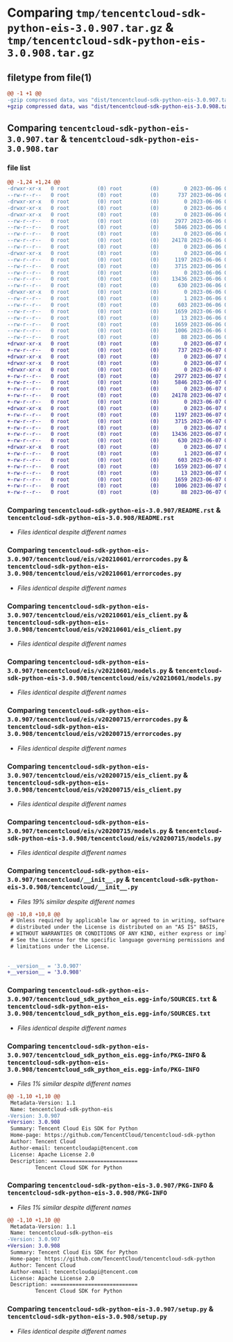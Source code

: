 # Comparing `tmp/tencentcloud-sdk-python-eis-3.0.907.tar.gz` & `tmp/tencentcloud-sdk-python-eis-3.0.908.tar.gz`

## filetype from file(1)

```diff
@@ -1 +1 @@
-gzip compressed data, was "dist/tencentcloud-sdk-python-eis-3.0.907.tar", last modified: Tue Jun  6 02:26:30 2023, max compression
+gzip compressed data, was "dist/tencentcloud-sdk-python-eis-3.0.908.tar", last modified: Wed Jun  7 00:23:55 2023, max compression
```

## Comparing `tencentcloud-sdk-python-eis-3.0.907.tar` & `tencentcloud-sdk-python-eis-3.0.908.tar`

### file list

```diff
@@ -1,24 +1,24 @@
-drwxr-xr-x   0 root         (0) root         (0)        0 2023-06-06 02:26:30.000000 tencentcloud-sdk-python-eis-3.0.907/
--rw-r--r--   0 root         (0) root         (0)      737 2023-06-06 02:26:29.000000 tencentcloud-sdk-python-eis-3.0.907/README.rst
-drwxr-xr-x   0 root         (0) root         (0)        0 2023-06-06 02:26:30.000000 tencentcloud-sdk-python-eis-3.0.907/tencentcloud/
-drwxr-xr-x   0 root         (0) root         (0)        0 2023-06-06 02:26:30.000000 tencentcloud-sdk-python-eis-3.0.907/tencentcloud/eis/
-drwxr-xr-x   0 root         (0) root         (0)        0 2023-06-06 02:26:30.000000 tencentcloud-sdk-python-eis-3.0.907/tencentcloud/eis/v20210601/
--rw-r--r--   0 root         (0) root         (0)     2977 2023-06-06 02:26:29.000000 tencentcloud-sdk-python-eis-3.0.907/tencentcloud/eis/v20210601/errorcodes.py
--rw-r--r--   0 root         (0) root         (0)     5846 2023-06-06 02:26:29.000000 tencentcloud-sdk-python-eis-3.0.907/tencentcloud/eis/v20210601/eis_client.py
--rw-r--r--   0 root         (0) root         (0)        0 2023-06-06 02:26:29.000000 tencentcloud-sdk-python-eis-3.0.907/tencentcloud/eis/v20210601/__init__.py
--rw-r--r--   0 root         (0) root         (0)    24178 2023-06-06 02:26:29.000000 tencentcloud-sdk-python-eis-3.0.907/tencentcloud/eis/v20210601/models.py
--rw-r--r--   0 root         (0) root         (0)        0 2023-06-06 02:26:29.000000 tencentcloud-sdk-python-eis-3.0.907/tencentcloud/eis/__init__.py
-drwxr-xr-x   0 root         (0) root         (0)        0 2023-06-06 02:26:30.000000 tencentcloud-sdk-python-eis-3.0.907/tencentcloud/eis/v20200715/
--rw-r--r--   0 root         (0) root         (0)     1197 2023-06-06 02:26:29.000000 tencentcloud-sdk-python-eis-3.0.907/tencentcloud/eis/v20200715/errorcodes.py
--rw-r--r--   0 root         (0) root         (0)     3715 2023-06-06 02:26:29.000000 tencentcloud-sdk-python-eis-3.0.907/tencentcloud/eis/v20200715/eis_client.py
--rw-r--r--   0 root         (0) root         (0)        0 2023-06-06 02:26:29.000000 tencentcloud-sdk-python-eis-3.0.907/tencentcloud/eis/v20200715/__init__.py
--rw-r--r--   0 root         (0) root         (0)    13436 2023-06-06 02:26:29.000000 tencentcloud-sdk-python-eis-3.0.907/tencentcloud/eis/v20200715/models.py
--rw-r--r--   0 root         (0) root         (0)      630 2023-06-06 02:26:29.000000 tencentcloud-sdk-python-eis-3.0.907/tencentcloud/__init__.py
-drwxr-xr-x   0 root         (0) root         (0)        0 2023-06-06 02:26:30.000000 tencentcloud-sdk-python-eis-3.0.907/tencentcloud_sdk_python_eis.egg-info/
--rw-r--r--   0 root         (0) root         (0)        1 2023-06-06 02:26:29.000000 tencentcloud-sdk-python-eis-3.0.907/tencentcloud_sdk_python_eis.egg-info/dependency_links.txt
--rw-r--r--   0 root         (0) root         (0)      603 2023-06-06 02:26:30.000000 tencentcloud-sdk-python-eis-3.0.907/tencentcloud_sdk_python_eis.egg-info/SOURCES.txt
--rw-r--r--   0 root         (0) root         (0)     1659 2023-06-06 02:26:29.000000 tencentcloud-sdk-python-eis-3.0.907/tencentcloud_sdk_python_eis.egg-info/PKG-INFO
--rw-r--r--   0 root         (0) root         (0)       13 2023-06-06 02:26:29.000000 tencentcloud-sdk-python-eis-3.0.907/tencentcloud_sdk_python_eis.egg-info/top_level.txt
--rw-r--r--   0 root         (0) root         (0)     1659 2023-06-06 02:26:30.000000 tencentcloud-sdk-python-eis-3.0.907/PKG-INFO
--rw-r--r--   0 root         (0) root         (0)     1006 2023-06-06 02:26:29.000000 tencentcloud-sdk-python-eis-3.0.907/setup.py
--rw-r--r--   0 root         (0) root         (0)       88 2023-06-06 02:26:30.000000 tencentcloud-sdk-python-eis-3.0.907/setup.cfg
+drwxr-xr-x   0 root         (0) root         (0)        0 2023-06-07 00:23:55.000000 tencentcloud-sdk-python-eis-3.0.908/
+-rw-r--r--   0 root         (0) root         (0)      737 2023-06-07 00:23:55.000000 tencentcloud-sdk-python-eis-3.0.908/README.rst
+drwxr-xr-x   0 root         (0) root         (0)        0 2023-06-07 00:23:55.000000 tencentcloud-sdk-python-eis-3.0.908/tencentcloud/
+drwxr-xr-x   0 root         (0) root         (0)        0 2023-06-07 00:23:55.000000 tencentcloud-sdk-python-eis-3.0.908/tencentcloud/eis/
+drwxr-xr-x   0 root         (0) root         (0)        0 2023-06-07 00:23:55.000000 tencentcloud-sdk-python-eis-3.0.908/tencentcloud/eis/v20210601/
+-rw-r--r--   0 root         (0) root         (0)     2977 2023-06-07 00:23:55.000000 tencentcloud-sdk-python-eis-3.0.908/tencentcloud/eis/v20210601/errorcodes.py
+-rw-r--r--   0 root         (0) root         (0)     5846 2023-06-07 00:23:55.000000 tencentcloud-sdk-python-eis-3.0.908/tencentcloud/eis/v20210601/eis_client.py
+-rw-r--r--   0 root         (0) root         (0)        0 2023-06-07 00:23:55.000000 tencentcloud-sdk-python-eis-3.0.908/tencentcloud/eis/v20210601/__init__.py
+-rw-r--r--   0 root         (0) root         (0)    24178 2023-06-07 00:23:55.000000 tencentcloud-sdk-python-eis-3.0.908/tencentcloud/eis/v20210601/models.py
+-rw-r--r--   0 root         (0) root         (0)        0 2023-06-07 00:23:55.000000 tencentcloud-sdk-python-eis-3.0.908/tencentcloud/eis/__init__.py
+drwxr-xr-x   0 root         (0) root         (0)        0 2023-06-07 00:23:55.000000 tencentcloud-sdk-python-eis-3.0.908/tencentcloud/eis/v20200715/
+-rw-r--r--   0 root         (0) root         (0)     1197 2023-06-07 00:23:55.000000 tencentcloud-sdk-python-eis-3.0.908/tencentcloud/eis/v20200715/errorcodes.py
+-rw-r--r--   0 root         (0) root         (0)     3715 2023-06-07 00:23:55.000000 tencentcloud-sdk-python-eis-3.0.908/tencentcloud/eis/v20200715/eis_client.py
+-rw-r--r--   0 root         (0) root         (0)        0 2023-06-07 00:23:55.000000 tencentcloud-sdk-python-eis-3.0.908/tencentcloud/eis/v20200715/__init__.py
+-rw-r--r--   0 root         (0) root         (0)    13436 2023-06-07 00:23:55.000000 tencentcloud-sdk-python-eis-3.0.908/tencentcloud/eis/v20200715/models.py
+-rw-r--r--   0 root         (0) root         (0)      630 2023-06-07 00:23:55.000000 tencentcloud-sdk-python-eis-3.0.908/tencentcloud/__init__.py
+drwxr-xr-x   0 root         (0) root         (0)        0 2023-06-07 00:23:55.000000 tencentcloud-sdk-python-eis-3.0.908/tencentcloud_sdk_python_eis.egg-info/
+-rw-r--r--   0 root         (0) root         (0)        1 2023-06-07 00:23:55.000000 tencentcloud-sdk-python-eis-3.0.908/tencentcloud_sdk_python_eis.egg-info/dependency_links.txt
+-rw-r--r--   0 root         (0) root         (0)      603 2023-06-07 00:23:55.000000 tencentcloud-sdk-python-eis-3.0.908/tencentcloud_sdk_python_eis.egg-info/SOURCES.txt
+-rw-r--r--   0 root         (0) root         (0)     1659 2023-06-07 00:23:55.000000 tencentcloud-sdk-python-eis-3.0.908/tencentcloud_sdk_python_eis.egg-info/PKG-INFO
+-rw-r--r--   0 root         (0) root         (0)       13 2023-06-07 00:23:55.000000 tencentcloud-sdk-python-eis-3.0.908/tencentcloud_sdk_python_eis.egg-info/top_level.txt
+-rw-r--r--   0 root         (0) root         (0)     1659 2023-06-07 00:23:55.000000 tencentcloud-sdk-python-eis-3.0.908/PKG-INFO
+-rw-r--r--   0 root         (0) root         (0)     1006 2023-06-07 00:23:55.000000 tencentcloud-sdk-python-eis-3.0.908/setup.py
+-rw-r--r--   0 root         (0) root         (0)       88 2023-06-07 00:23:55.000000 tencentcloud-sdk-python-eis-3.0.908/setup.cfg
```

### Comparing `tencentcloud-sdk-python-eis-3.0.907/README.rst` & `tencentcloud-sdk-python-eis-3.0.908/README.rst`

 * *Files identical despite different names*

### Comparing `tencentcloud-sdk-python-eis-3.0.907/tencentcloud/eis/v20210601/errorcodes.py` & `tencentcloud-sdk-python-eis-3.0.908/tencentcloud/eis/v20210601/errorcodes.py`

 * *Files identical despite different names*

### Comparing `tencentcloud-sdk-python-eis-3.0.907/tencentcloud/eis/v20210601/eis_client.py` & `tencentcloud-sdk-python-eis-3.0.908/tencentcloud/eis/v20210601/eis_client.py`

 * *Files identical despite different names*

### Comparing `tencentcloud-sdk-python-eis-3.0.907/tencentcloud/eis/v20210601/models.py` & `tencentcloud-sdk-python-eis-3.0.908/tencentcloud/eis/v20210601/models.py`

 * *Files identical despite different names*

### Comparing `tencentcloud-sdk-python-eis-3.0.907/tencentcloud/eis/v20200715/errorcodes.py` & `tencentcloud-sdk-python-eis-3.0.908/tencentcloud/eis/v20200715/errorcodes.py`

 * *Files identical despite different names*

### Comparing `tencentcloud-sdk-python-eis-3.0.907/tencentcloud/eis/v20200715/eis_client.py` & `tencentcloud-sdk-python-eis-3.0.908/tencentcloud/eis/v20200715/eis_client.py`

 * *Files identical despite different names*

### Comparing `tencentcloud-sdk-python-eis-3.0.907/tencentcloud/eis/v20200715/models.py` & `tencentcloud-sdk-python-eis-3.0.908/tencentcloud/eis/v20200715/models.py`

 * *Files identical despite different names*

### Comparing `tencentcloud-sdk-python-eis-3.0.907/tencentcloud/__init__.py` & `tencentcloud-sdk-python-eis-3.0.908/tencentcloud/__init__.py`

 * *Files 19% similar despite different names*

```diff
@@ -10,8 +10,8 @@
 # Unless required by applicable law or agreed to in writing, software
 # distributed under the License is distributed on an "AS IS" BASIS,
 # WITHOUT WARRANTIES OR CONDITIONS OF ANY KIND, either express or implied.
 # See the License for the specific language governing permissions and
 # limitations under the License.
 
 
-__version__ = '3.0.907'
+__version__ = '3.0.908'
```

### Comparing `tencentcloud-sdk-python-eis-3.0.907/tencentcloud_sdk_python_eis.egg-info/SOURCES.txt` & `tencentcloud-sdk-python-eis-3.0.908/tencentcloud_sdk_python_eis.egg-info/SOURCES.txt`

 * *Files identical despite different names*

### Comparing `tencentcloud-sdk-python-eis-3.0.907/tencentcloud_sdk_python_eis.egg-info/PKG-INFO` & `tencentcloud-sdk-python-eis-3.0.908/tencentcloud_sdk_python_eis.egg-info/PKG-INFO`

 * *Files 1% similar despite different names*

```diff
@@ -1,10 +1,10 @@
 Metadata-Version: 1.1
 Name: tencentcloud-sdk-python-eis
-Version: 3.0.907
+Version: 3.0.908
 Summary: Tencent Cloud Eis SDK for Python
 Home-page: https://github.com/TencentCloud/tencentcloud-sdk-python
 Author: Tencent Cloud
 Author-email: tencentcloudapi@tencent.com
 License: Apache License 2.0
 Description: ============================
         Tencent Cloud SDK for Python
```

### Comparing `tencentcloud-sdk-python-eis-3.0.907/PKG-INFO` & `tencentcloud-sdk-python-eis-3.0.908/PKG-INFO`

 * *Files 1% similar despite different names*

```diff
@@ -1,10 +1,10 @@
 Metadata-Version: 1.1
 Name: tencentcloud-sdk-python-eis
-Version: 3.0.907
+Version: 3.0.908
 Summary: Tencent Cloud Eis SDK for Python
 Home-page: https://github.com/TencentCloud/tencentcloud-sdk-python
 Author: Tencent Cloud
 Author-email: tencentcloudapi@tencent.com
 License: Apache License 2.0
 Description: ============================
         Tencent Cloud SDK for Python
```

### Comparing `tencentcloud-sdk-python-eis-3.0.907/setup.py` & `tencentcloud-sdk-python-eis-3.0.908/setup.py`

 * *Files identical despite different names*

